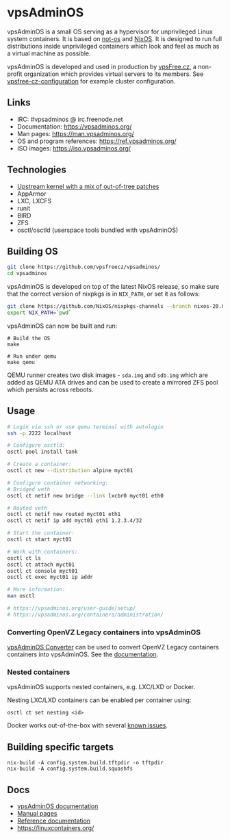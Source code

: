 # vpsAdminOS

vpsAdminOS is a small OS serving as a hypervisor for unprivileged Linux system
containers. It is based on [not-os](https://github.com/cleverca22/not-os/)
and [NixOS](https://nixos.org). It is designed to run full distributions inside
unprivileged containers which look and feel as much as a virtual machine
as possible.

vpsAdminOS is developed and used in production by [vpsFree.cz](https://vpsfree.cz),
a non-profit organization which provides virtual servers to its members.
See [vpsfree-cz-configuration](https://github.com/vpsfreecz/vpsfree-cz-configuration)
for example cluster configuration.

## Links

* IRC: #vpsadminos @ irc.freenode.net
* Documentation: <https://vpsadminos.org/>
* Man pages: <https://man.vpsadminos.org/>
* OS and program references: <https://ref.vpsadminos.org/>
* ISO images: <https://iso.vpsadminos.org/>

## Technologies

- [Upstream kernel with a mix of out-of-tree patches](https://github.com/vpsfreecz/linux)
- AppArmor
- LXC, LXCFS
- runit
- BIRD
- ZFS
- osctl/osctld (userspace tools bundled with vpsAdminOS)

## Building OS

```bash
git clone https://github.com/vpsfreecz/vpsadminos/
cd vpsadminos
```

vpsAdminOS is developed on top of the latest NixOS release, so make sure that
the correct version of nixpkgs is in `NIX_PATH`, or set it as follows:

```bash
git clone https://github.com/NixOS/nixpkgs-channels --branch nixos-20.09
export NIX_PATH=`pwd`
```

vpsAdminOS can now be built and run:

```
# Build the OS
make

# Run under qemu
make qemu
```

QEMU runner creates two disk images - `sda.img` and `sdb.img` which are added
as QEMU ATA drives and can be used to create a mirrored ZFS pool which persists
across reboots.

## Usage

```bash
# Login via ssh or use qemu terminal with autologin
ssh -p 2222 localhost

# Configure osctld:
osctl pool install tank

# Create a container:
osctl ct new --distribution alpine myct01

# Configure container networking:
# Bridged veth
osctl ct netif new bridge --link lxcbr0 myct01 eth0

# Routed veth
osctl ct netif new routed myct01 eth1
osctl ct netif ip add myct01 eth1 1.2.3.4/32

# Start the container:
osctl ct start myct01

# Work with containers:
osctl ct ls
osctl ct attach myct01
osctl ct console myct01
osctl ct exec myct01 ip addr

# More information:
man osctl

# https://vpsadminos.org/user-guide/setup/
# https://vpsadminos.org/containers/administration/
```

### Converting OpenVZ Legacy containers into vpsAdminOS
[vpsAdminOS Converter](converter) can be used to convert OpenVZ Legacy
containers containers into vpsAdminOS. See the
[documentation](https://vpsadminos.org/migration-paths/converter/).

### Nested containers
vpsAdminOS supports nested containers, e.g. LXC/LXD or Docker.

Nesting LXC/LXD containers can be enabled per container using:

```
osctl ct set nesting <id>
```

Docker works out-of-the-box with several
[known issues](https://vpsadminos.org/services/docker/#known-issues).

## Building specific targets

```
nix-build -A config.system.build.tftpdir -o tftpdir
nix-build -A config.system.build.squashfs
```

## Docs

* [vpsAdminOS documentation](https://vpsadminos.org)
* [Manual pages](https://man.vpsadminos.org)
* [Reference documentation](https://ref.vpsadminos.org)
* https://linuxcontainers.org/
